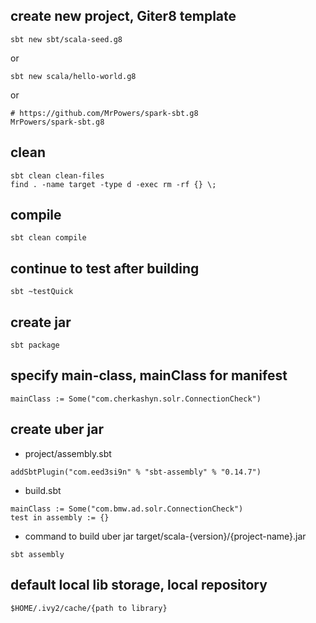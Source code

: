 ## create new project, Giter8 template 
```
sbt new sbt/scala-seed.g8
```
or
```
sbt new scala/hello-world.g8
```
or 
```
# https://github.com/MrPowers/spark-sbt.g8
MrPowers/spark-sbt.g8
```

## clean 
```
sbt clean clean-files
find . -name target -type d -exec rm -rf {} \;
```

## compile
```
sbt clean compile
```

## continue to test after building
```
sbt ~testQuick
```

## create jar
```
sbt package
```

## specify main-class, mainClass for manifest
```
mainClass := Some("com.cherkashyn.solr.ConnectionCheck")
```

## create uber jar
* project/assembly.sbt
```
addSbtPlugin("com.eed3si9n" % "sbt-assembly" % "0.14.7")
```
* build.sbt
```
mainClass := Some("com.bmw.ad.solr.ConnectionCheck")
test in assembly := {}
```
* command to build uber jar target/scala-{version}/{project-name}.jar
```
sbt assembly
```

## default local lib storage, local repository
```
$HOME/.ivy2/cache/{path to library}
```

